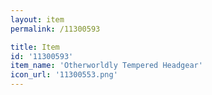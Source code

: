 ```yaml
---
layout: item
permalink: /11300593

title: Item
id: '11300593'
item_name: 'Otherworldly Tempered Headgear'
icon_url: '11300553.png'
---
```

